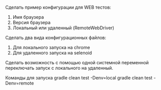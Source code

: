 Сделать пример конфигурации для WEB тестов:

1. Имя браузера
2. Версия браузера
3. Локальный или удаленный (RemoteWebDriver)


Сделать два вида конфигурационных файлов:
1. Для локального запуска на chrome
2. Для удаленного запуска на selenoid


Сделать возможность с помощью одной системной переменной переключать запуск с локального на удаленный.


Команды для запуска 
gradle clean test -Denv=local
gradle clean test -Denv=remote
